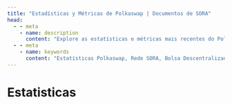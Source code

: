 ```yaml
---
title: "Estadísticas y Métricas de Polkaswap | Documentos de SORA"
head:
  - - meta
    - name: description
      content: "Explore as estatísticas e métricas mais recentes do Polkaswap, a bolsa descentralizada na rede SORA. Descubra dados importantes, como volumes de negociação, níveis de liquidez, gráficos de preços e outras métricas criteriosas que fornecem uma visão completa da atividade e do desempenho do Polkaswap."
  - - meta
    - name: keywords
      content: "Estatísticas Polkaswap, Rede SORA, Bolsa Descentralizada, Volumes de Negociação, Níveis de Liquidez, Gráficos de Preços, Métricas"
---
```


# Estatisticas

<!-- @include: /snippets/statistics-polkaswap.md -->
